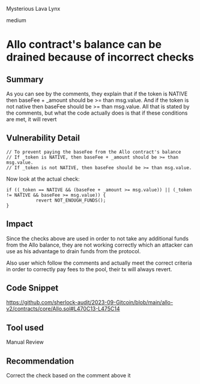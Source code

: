 Mysterious Lava Lynx

medium

# Allo contract's balance can be drained because of incorrect checks
## Summary

As you can see by the comments, they explain that if the token is NATIVE then baseFee + _amount should be >= than msg.value. And if the token is not native then baseFee should be >= than msg.value. All that is stated by the comments, but what the code actually does is that if these conditions are met, it will revert


## Vulnerability Detail

```solidity
// To prevent paying the baseFee from the Allo contract's balance
// If _token is NATIVE, then baseFee + _amount should be >= than msg.value.
// If _token is not NATIVE, then baseFee should be >= than msg.value.
```
Now look at the actual check:

```solidity
if ((_token == NATIVE && (baseFee + _amount >= msg.value)) || (_token != NATIVE && baseFee >= msg.value)) {
           revert NOT_ENOUGH_FUNDS();
}
```


## Impact

Since the checks above are used in order to not take any additional funds from the Allo balance, they are not working correctly which an attacker can use as his advantage to drain funds from the protocol.

Also user which follow the comments and actually meet the correct criteria in order to correctly pay fees to the pool, their tx will always revert.


## Code Snippet

https://github.com/sherlock-audit/2023-09-Gitcoin/blob/main/allo-v2/contracts/core/Allo.sol#L470C13-L475C14

## Tool used

Manual Review

## Recommendation
Correct the check based on the comment above it